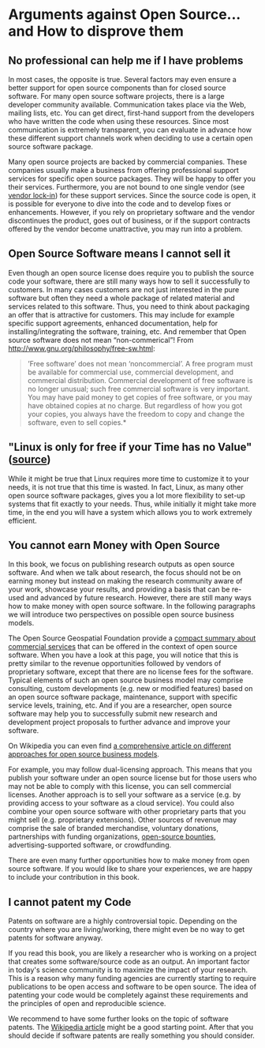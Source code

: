 # Arguments against Open Source... and How to disprove them

## No professional can help me if I have problems

In most cases, the opposite is true. Several factors may even ensure a better support for open source components than for closed source software. 
For many open source software projects, there is a large developer community available. Communication takes place via the Web, mailing lists, etc. You can get direct, first-hand support from the developers who have written the code when using these resources. Since most communication is extremely transparent, you can evaluate in advance how these different support channels work when deciding to use a certain open source software package.

Many open source projects are backed by commercial companies. These companies usually make a business from offering professional support services for specific open source packages. They will be happy to offer you their services. Furthermore, you are not bound to one single vendor (see [vendor lock-in](https://en.wikipedia.org/wiki/Vendor_lock-in)) for these support services. Since the source code is open, it is possible for everyone to dive into the code and to develop fixes or enhancements. However, if you rely on proprietary software and the vendor discontinues the product, goes out of business, or if the support contracts offered by the vendor become unattractive, you may run into a problem.


## Open Source Software means I cannot sell it

Even though an open source license does require you to publish the source code your software, there are still many ways how to sell it successfully to customers. In many cases customers are not just interested in the pure software but often they need a whole package of related material and services related to this software. Thus, you need to think about packaging an offer that is attractive for customers. This may include for example specific support agreements, enhanced documentation, help for installing/integrating the software, training, etc.
And remember that Open source software does not mean “non-commerical”! From http://www.gnu.org/philosophy/free-sw.html:
> <i class="octicon octicon-quote"></i> ’Free software’ does not mean ‘noncommercial’. A free program must be available for commercial use, commercial development, and commercial distribution. Commercial development of free software is no longer unusual; such free commercial software is very important. You may have paid money to get copies of free software, or you may have obtained copies at no charge. But regardless of how you got your copies, you always have the freedom to copy and change the software, even to sell copies.*


## "Linux is only for free if your Time has no Value" ([source](http://www.jwz.org/doc/linux.html))

While it might be true that Linux requires more time to customize it to your needs, it is not true that this time is wasted. In fact, Linux, as many other open source software packages, gives you a lot more flexibility to set-up systems that fit exactly to your needs. Thus, while initially it might take more time, in the end you will have a system which allows you to work extremely efficient.


## You cannot earn Money with Open Source

In this book, we focus on publishing research outputs as open source software. And when we talk about research, the focus should not be on earning money but instead on making the research community aware of your work, showcase your results, and providing a basis that can be re-used and advanced by future research. However, there are still many ways how to make money with open source software. In the following paragraphs we will introduce two perspectives on possible open source business models.

The Open Source Geospatial Foundation provide a [compact summary about commercial services](http://wiki.osgeo.org/wiki/Commercial_Services) that can be offered in the context of open source software. When you have a look at this page, you will notice that this is pretty similar to the revenue opportunities followed by vendors of proprietary software, except that there are no license fees for the software. Typical elements of such an open source business model may comprise consulting, custom developments (e.g. new or modified features) based on an open source software package, maintenance, support with specific service levels, training, etc. And if you are a researcher, open source software may help you to successfully submit new research and development project proposals to further advance and improve your software.

On Wikipedia you can even find [a comprehensive article on different approaches for open source business models](http://en.wikipedia.org/wiki/Business_models_for_open-source_software). 

For example, you may follow dual-licensing approach. This means that you publish your software under an open source license but for those users who may not be able to comply with this license, you can sell commercial licenses. Another approach is to sell your software as a service (e.g. by providing access to your software as a cloud service). You could also combine your open source software with other proprietary parts that you might sell (e.g. proprietary extensions). Other sources of revenue may comprise the sale of branded merchandise, voluntary donations, partnerships with funding organizations, [open-source bounties](https://en.wikipedia.org/wiki/Open-source_bounty), advertising-supported software, or crowdfunding.

There are even many further opportunities how to make money from open source software. If you would like to share your experiences, we are happy to include your contribution in this book.


## I cannot patent my Code

Patents on software are a highly controversial topic. Depending on the country where you are living/working, there might even be no way to get patents for software anyway.

If you read this book, you are likely a researcher who is working on a project that creates some software/source code as an output. An important factor in today's science community is to maximize the impact of your research. This is a reason why many funding agencies are currently starting to require publications to be open access and software to be open source. The idea of patenting your code would be completely against these requirements and the principles of open and reproducible science.

We recommend to have some further looks on the topic of software patents. The [Wikipedia article](https://en.wikipedia.org/wiki/Software_patent) might be a good starting point. After that you should decide if software patents are really something you should consider.

